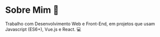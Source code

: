# Sobre Mim 👋

Trabalho com Desenvolvimento Web e Front-End, em projetos que usam Javascript (ES6+), Vue.js e React. 💻
